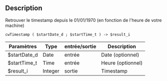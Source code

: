 ## Description
Retrouver le timestamp depuis le 01/01/1970 (en fonction de l'heure de votre machine)

```4d
cwTimestamp ( $startDate_d ; $startTime_t ) -> $result_i
```

| Paramètres     | Type    | entrée/sortie | Description |
| -------------- | ------- | ------------- | ----------- |
| $startDate_d   | Date    | entrée        | Date (optionnel)  |
| $startTime_t   | Time    | entrée        | Heure (optionnel) |
| $result_i      | Integer | sortie        | Timestamp |

